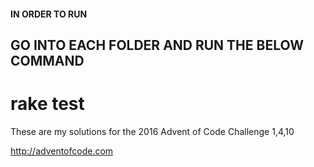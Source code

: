 #### IN ORDER TO RUN ####



<h2>GO INTO EACH FOLDER AND RUN THE BELOW COMMAND</h2>

<h1>rake test</h1>

These are my solutions for the 2016 Advent of Code Challenge 1,4,10

http://adventofcode.com

